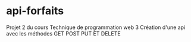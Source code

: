 ﻿# api-forfaits
Projet 2 du cours Technique de programmation web 3
Création d'une api avec les méthodes GET POST PUT ET DELETE
